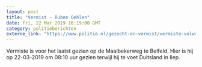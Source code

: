 ```yaml
---
layout: post
title: "Vermist - Ruben Oehlen"
date: Fri, 22 Mar 2019 16:19:00 GMT
category: politieberichten
externe_link: "https://www.politie.nl/gezocht-en-vermist/vermiste-volwassenen/2019/maart/ruben-oehlen.html"
---
```


Vermiste is voor het laatst gezien op de Maalbekerweg te Belfeld. Hier is hij op 22-03-2019 om 08:10 uur gezien terwijl hij te voet Duitsland in liep.
